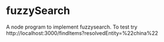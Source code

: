 # fuzzySearch

A node program to implement fuzzysearch. To test try http://localhost:3000/findItems?resolvedEntity=%22china%22